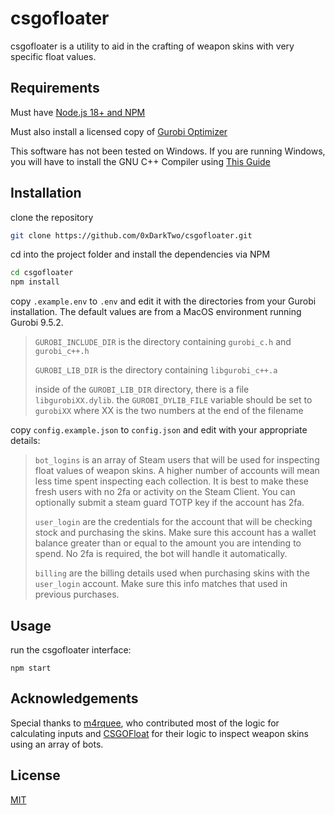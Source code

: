 # csgofloater

csgofloater is a utility to aid in the crafting of weapon skins with very specific float values.

## Requirements

Must have [Node.js 18+ and NPM](https://nodejs.org/en/download/)

Must also install a licensed copy of [Gurobi Optimizer](https://www.gurobi.com/downloads/gurobi-software/)

This software has not been tested on Windows. If you are running Windows, you will have to install the GNU C++ Compiler using [This Guide](https://www3.cs.stonybrook.edu/~alee/g++/g++.html)

## Installation

clone the repository

```bash
git clone https://github.com/0xDarkTwo/csgofloater.git
```

cd into the project folder and install the dependencies via NPM

```bash
cd csgofloater
npm install
```

copy `.example.env` to `.env` and edit it with the directories from your Gurobi installation. The default values are from a MacOS environment running Gurobi 9.5.2.

> `GUROBI_INCLUDE_DIR` is the directory containing `gurobi_c.h` and `gurobi_c++.h`
> 
> `GUROBI_LIB_DIR` is the directory containing `libgurobi_c++.a`
> 
> inside of the `GUROBI_LIB_DIR` directory, there is a file `libgurobiXX.dylib`. the `GUROBI_DYLIB_FILE` variable should be set to `gurobiXX` where XX is the two numbers at the end of the filename

copy `config.example.json` to `config.json` and edit with your appropriate details:

> `bot_logins` is an array of Steam users that will be used for inspecting float values of weapon skins. A higher number of accounts will mean less time spent inspecting each collection. It is best to make these fresh users with no 2fa or activity on the Steam Client. You can optionally submit a steam guard TOTP key if the account has 2fa.
>
> `user_login` are the credentials for the account that will be checking stock and purchasing the skins. Make sure this account has a wallet balance greater than or equal to the amount you are intending to spend. No 2fa is required, the bot will handle it automatically.
>
> `billing` are the billing details used when purchasing skins with the `user_login` account. Make sure this info matches that used in previous purchases.

## Usage

run the csgofloater interface:

```
npm start
```

## Acknowledgements

Special thanks to [m4rquee](https://github.com/m4rquee), who contributed most of the logic for calculating inputs and [CSGOFloat](https://github.com/csgofloat) for their logic to inspect weapon skins using an array of bots.

## License

[MIT](https://choosealicense.com/licenses/mit/)
